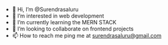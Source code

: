 - 👋 Hi, I’m @Surendrasaluru
- 👀 I’m interested in web development
- 🌱 I’m currently learning the MERN STACK
- 💞️ I’m looking to collaborate on frontend projects 
- 📫 How to reach me ping me at surendrasaluru@gmail.com

<!---
Surendrasaluru/Surendrasaluru is a ✨ special ✨ repository because its `README.md` (this file) appears on your GitHub profile.
You can click the Preview link to take a look at your changes.
--->
